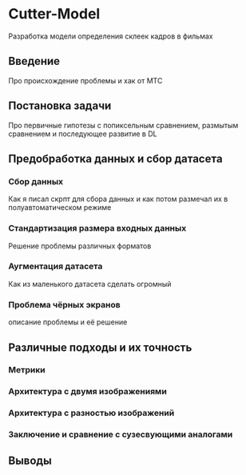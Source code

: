 # Cutter-Model
Разработка модели определения склеек кадров в фильмах

## Введение
Про происхождение проблемы и хак от МТС

## Постановка задачи
Про первичные гипотезы с попиксельным сравнением, размытым сравнением и последующее развитие в DL

## Предобработка данных и сбор датасета
### Сбор данных
Как я писал скрпт для сбора данных и как потом размечал их в полуавтоматическом режиме

### Стандартизация размера входных данных
Решение проблемы различных форматов 

### Аугментация датасета 
Как из маленького датасета сделать огромный

### Проблема чёрных экранов
описание проблемы и её решение
## Различные подходы и их точность
### Метрики

### Архитектура с двумя изображениями

### Архитектура с разностью изображений

### Заключение и сравнение с сузесвующими аналогами

## Выводы
